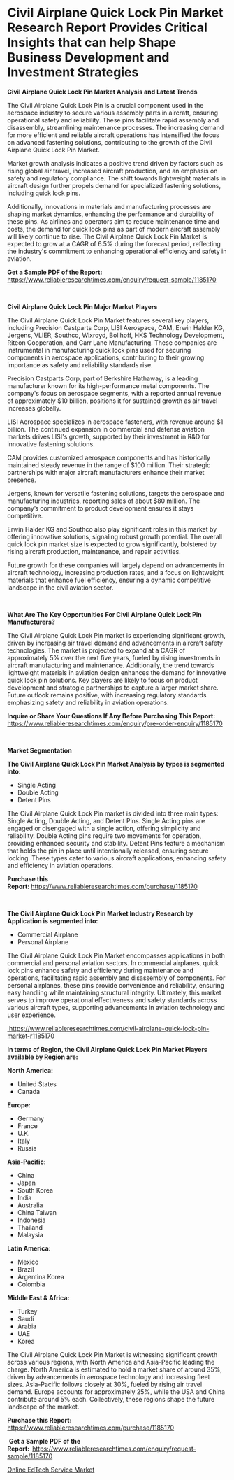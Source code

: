 <p><h1>Civil Airplane Quick Lock Pin Market Research Report Provides Critical Insights that can help Shape Business Development and Investment Strategies</h1></p><p><strong>Civil Airplane Quick Lock Pin Market Analysis and Latest Trends</strong></p>
<p><p>The Civil Airplane Quick Lock Pin is a crucial component used in the aerospace industry to secure various assembly parts in aircraft, ensuring operational safety and reliability. These pins facilitate rapid assembly and disassembly, streamlining maintenance processes. The increasing demand for more efficient and reliable aircraft operations has intensified the focus on advanced fastening solutions, contributing to the growth of the Civil Airplane Quick Lock Pin Market.</p><p>Market growth analysis indicates a positive trend driven by factors such as rising global air travel, increased aircraft production, and an emphasis on safety and regulatory compliance. The shift towards lightweight materials in aircraft design further propels demand for specialized fastening solutions, including quick lock pins.</p><p>Additionally, innovations in materials and manufacturing processes are shaping market dynamics, enhancing the performance and durability of these pins. As airlines and operators aim to reduce maintenance time and costs, the demand for quick lock pins as part of modern aircraft assembly will likely continue to rise. The Civil Airplane Quick Lock Pin Market is expected to grow at a CAGR of 6.5% during the forecast period, reflecting the industry's commitment to enhancing operational efficiency and safety in aviation.</p></p>
<p><strong>Get a Sample PDF of the Report:&nbsp;</strong> <a href="https://www.reliableresearchtimes.com/enquiry/request-sample/1185170?utm_campaign=3315&utm_medium=2&utm_source=Github&utm_content=ia&utm_term=28032025&utm_id=civil-airplane-quick-lock-pin">https://www.reliableresearchtimes.com/enquiry/request-sample/1185170</a></p>
<p>&nbsp;</p>
<p><strong>Civil Airplane Quick Lock Pin Major Market Players</strong></p>
<p><p>The Civil Airplane Quick Lock Pin Market features several key players, including Precision Castparts Corp, LISI Aerospace, CAM, Erwin Halder KG, Jergens, VLIER, Southco, Wixroyd, Bollhoff, HKS Technology Development, Riteon Cooperation, and Carr Lane Manufacturing. These companies are instrumental in manufacturing quick lock pins used for securing components in aerospace applications, contributing to their growing importance as safety and reliability standards rise.</p><p>Precision Castparts Corp, part of Berkshire Hathaway, is a leading manufacturer known for its high-performance metal components. The company's focus on aerospace segments, with a reported annual revenue of approximately $10 billion, positions it for sustained growth as air travel increases globally.</p><p>LISI Aerospace specializes in aerospace fasteners, with revenue around $1 billion. The continued expansion in commercial and defense aviation markets drives LISI's growth, supported by their investment in R&D for innovative fastening solutions.</p><p>CAM provides customized aerospace components and has historically maintained steady revenue in the range of $100 million. Their strategic partnerships with major aircraft manufacturers enhance their market presence.</p><p>Jergens, known for versatile fastening solutions, targets the aerospace and manufacturing industries, reporting sales of about $80 million. The company’s commitment to product development ensures it stays competitive.</p><p>Erwin Halder KG and Southco also play significant roles in this market by offering innovative solutions, signaling robust growth potential. The overall quick lock pin market size is expected to grow significantly, bolstered by rising aircraft production, maintenance, and repair activities.</p><p>Future growth for these companies will largely depend on advancements in aircraft technology, increasing production rates, and a focus on lightweight materials that enhance fuel efficiency, ensuring a dynamic competitive landscape in the civil aviation sector.</p></p>
<p>&nbsp;</p>
<p><strong>What Are The Key Opportunities For Civil Airplane Quick Lock Pin Manufacturers?</strong></p>
<p><p>The Civil Airplane Quick Lock Pin market is experiencing significant growth, driven by increasing air travel demand and advancements in aircraft safety technologies. The market is projected to expand at a CAGR of approximately 5% over the next five years, fueled by rising investments in aircraft manufacturing and maintenance. Additionally, the trend towards lightweight materials in aviation design enhances the demand for innovative quick lock pin solutions. Key players are likely to focus on product development and strategic partnerships to capture a larger market share. Future outlook remains positive, with increasing regulatory standards emphasizing safety and reliability in aviation operations.</p></p>
<p><strong>Inquire or Share Your Questions If Any Before Purchasing This Report:</strong> <a href="https://www.reliableresearchtimes.com/enquiry/pre-order-enquiry/1185170?utm_campaign=3315&utm_medium=2&utm_source=Github&utm_content=ia&utm_term=28032025&utm_id=civil-airplane-quick-lock-pin">https://www.reliableresearchtimes.com/enquiry/pre-order-enquiry/1185170</a></p>
<p>&nbsp;</p>
<p><strong>Market Segmentation</strong></p>
<p><strong>The Civil Airplane Quick Lock Pin Market Analysis by types is segmented into:</strong></p>
<p><ul><li>Single Acting</li><li>Double Acting</li><li>Detent Pins</li></ul></p>
<p><p>The Civil Airplane Quick Lock Pin market is divided into three main types: Single Acting, Double Acting, and Detent Pins. Single Acting pins are engaged or disengaged with a single action, offering simplicity and reliability. Double Acting pins require two movements for operation, providing enhanced security and stability. Detent Pins feature a mechanism that holds the pin in place until intentionally released, ensuring secure locking. These types cater to various aircraft applications, enhancing safety and efficiency in aviation operations.</p></p>
<p><strong>Purchase this Report:&nbsp;</strong><a href="https://www.reliableresearchtimes.com/purchase/1185170?utm_campaign=3315&utm_medium=2&utm_source=Github&utm_content=ia&utm_term=28032025&utm_id=civil-airplane-quick-lock-pin">https://www.reliableresearchtimes.com/purchase/1185170</a></p>
<p>&nbsp;</p>
<p><strong>The Civil Airplane Quick Lock Pin Market Industry Research by Application is segmented into:</strong></p>
<p><ul><li>Commercial Airplane</li><li>Personal Airplane</li></ul></p>
<p><p>The Civil Airplane Quick Lock Pin Market encompasses applications in both commercial and personal aviation sectors. In commercial airplanes, quick lock pins enhance safety and efficiency during maintenance and operations, facilitating rapid assembly and disassembly of components. For personal airplanes, these pins provide convenience and reliability, ensuring easy handling while maintaining structural integrity. Ultimately, this market serves to improve operational effectiveness and safety standards across various aircraft types, supporting advancements in aviation technology and user experience.</p></p>
<p><a href="https://www.reliableresearchtimes.com/civil-airplane-quick-lock-pin-market-r1185170?utm_campaign=3315&utm_medium=2&utm_source=Github&utm_content=ia&utm_term=28032025&utm_id=civil-airplane-quick-lock-pin">&nbsp;https://www.reliableresearchtimes.com/civil-airplane-quick-lock-pin-market-r1185170</a></p>
<p><strong>In terms of Region, the Civil Airplane Quick Lock Pin Market Players available by Region are:</strong></p>
<p>
    <p> <strong> North America: </strong>
        <ul>
            <li>United States</li>
            <li>Canada</li>
        </ul>
        </p> 
    <p> <strong> Europe: </strong>
        <ul>
            <li>Germany</li>
            <li>France</li>
            <li>U.K.</li>
            <li>Italy</li>
            <li>Russia</li>
        </ul>
        </p> 
    <p> <strong> Asia-Pacific: </strong>
        <ul>
            <li>China</li>
            <li>Japan</li>
            <li>South Korea</li>
            <li>India</li>
            <li>Australia</li>
            <li>China Taiwan</li>
            <li>Indonesia</li>
            <li>Thailand</li>
            <li>Malaysia</li>
        </ul>
        </p> 
    <p> <strong> Latin America: </strong>
        <ul>
            <li>Mexico</li>
            <li>Brazil</li>
            <li>Argentina Korea</li>
            <li>Colombia</li>
        </ul>
        </p> 
    <p> <strong> Middle East & Africa: </strong>
        <ul>
            <li>Turkey</li>
            <li>Saudi</li>
            <li>Arabia</li>
            <li>UAE</li>
            <li>Korea</li>
        </ul>
    </p>
    </p>
<p><p>The Civil Airplane Quick Lock Pin Market is witnessing significant growth across various regions, with North America and Asia-Pacific leading the charge. North America is estimated to hold a market share of around 35%, driven by advancements in aerospace technology and increasing fleet sizes. Asia-Pacific follows closely at 30%, fueled by rising air travel demand. Europe accounts for approximately 25%, while the USA and China contribute around 5% each. Collectively, these regions shape the future landscape of the market.</p></p>
<p><strong>Purchase this Report: </strong><a href="https://www.reliableresearchtimes.com/purchase/1185170?utm_campaign=3315&utm_medium=2&utm_source=Github&utm_content=ia&utm_term=28032025&utm_id=civil-airplane-quick-lock-pin">https://www.reliableresearchtimes.com/purchase/1185170</a></p>
<p>&nbsp;<strong>Get a Sample PDF of the Report:&nbsp;&nbsp;</strong><a href="https://www.reliableresearchtimes.com/enquiry/request-sample/1185170?utm_campaign=3315&utm_medium=2&utm_source=Github&utm_content=ia&utm_term=28032025&utm_id=civil-airplane-quick-lock-pin">https://www.reliableresearchtimes.com/enquiry/request-sample/1185170</a></p>
<p><strong></strong></p>
<p><p><a href="https://github.com/kolffmaris58/Market-Research-Report-List-1/blob/main/online-edtech-service-market.md?utm_campaign=3315&utm_medium=2&utm_source=Github&utm_content=ia&utm_term=28032025&utm_id=civil-airplane-quick-lock-pin">Online EdTech Service Market</a></p></p>